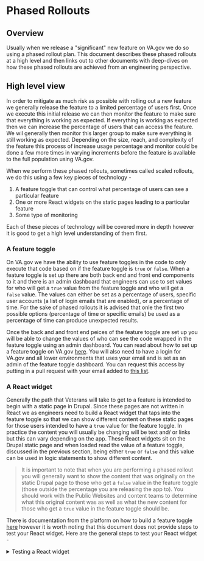 # Phased Rollouts


## Overview
Usually when we release a "significant" new feature on VA.gov we do so using a phased rollout plan. This document describes these phased rollouts at a high level and then links out to other documents with deep-dives on how these phased rollouts are achieved from an engineering perspective.

## High level view
In order to mitigate as much risk as possible with rolling out a new feature we generally release the feature to a limited percentage of users first. Once we execute this initial release we can then monitor the feature to make sure that everything is working as expected. If everything is working as expected then we can increase the percentage of users that can access the feature. We wil generally then monitor this larger group to make sure everything is still working as expected. Depending on the size, reach, and complexity of the feature this process of increase usage percentage and monitor could be done a few more times in varying increments before the feature is available to the full population using VA.gov.

When we perform these phased rollouts, sometimes called scaled rollouts, we do this using a few key pieces of technology -

1. A feature toggle that can control what percentage of users can see a particular feature
2. One or more React widgets on the static pages leading to a particular feature
3. Some type of monitoring

Each of these pieces of technology will be covered more in depth however it is good to get a high level understanding of them first.

### A feature toggle

On VA.gov we have the ability to use feature toggles in the code to only execute that code based on if the feature toggle is `true` or `false`. When a feature toggle is set up there are both back end and front end components to it and there is an admin dashboard that engineers can use to set values for who will get a `true` value from the feature toggle and who will get a `false` value. The values can either be set as a percentage of users, specific user accounts (a list of login emails that are enabled), or a percentage of time. For the sake of phased rollouts it is advised that onle the first two possible options (percentage of time or specific emails) be used as a percentage of time can produce unexpected results.

Once the back and and front end peices of the feature toggle are set up you will be able to change the values of who can see the code wrapped in the feature toggle using an admin dashboard. You can read about how to set up a feature toggle on VA.gov [here](https://depo-platform-documentation.scrollhelp.site/developer-docs/Feature-toggles.1859780873.html). You will also need to have a login for VA.gov and all lower environments that uses your email and is set as an admin of the feature toggle dashboard. You can request this access by putting in a pull request with your email added to [this list](https://github.com/department-of-veterans-affairs/vets-api/blob/master/config/settings.yml).


### A React widget

Generally the path that Veterans will take to get to a feature is intended to begin with a static page in Drupal. Since these pages are not written in React we as engineers need to build a React widget that taps into the feature toggle so that we can show different content on these static pages for those users intended to have a `true` value for the feature toggle. In practice the content you will usually be changing will be text and/ or links but this can vary depending on the app. These React widgets sit on the Drupal static page and when loaded read the value of a feature toggle, discussed in the previous section, being either `true` or `false` and this value can be used in logic statements to show different content.

> It is important to note that when you are performing a phased rollout you will generally want to show the content that was originally on the static Drupal page to those who get a `false` value in the feature toggle (those outside the percentage you are releasing the app to). You should work with the Public Websites and content teams to determine what this original content was as well as what the new content for those who get a `true` value in the feature toggle should be.

There is documentation from the platform on how to build a feature toggle [here](https://depo-platform-documentation.scrollhelp.site/developer-docs/Creating-a-new-React-widget.1849425948.html) however it is worth noting that this document does not provide steps to test your React widget. Here are the general steps to test your React widget -

<details><summary>Testing a React widget</summary>
<p>

 Once you have followed the steps for creating a React widget you most likely want to test it to make sure it works as intended. Since your React widget will be used on a static page it should be tested on a static page set up by the `content-build` repo.
 
 You will therefore need to get a static content page set up that you can put the code for your React widget on, [here](https://depo-platform-documentation.scrollhelp.site/developer-docs/Creating-a-new-content-page.1848737888.html) is the documentation on how to set up a static content page.
 
 Once you have your static content page set up you will then put the code for your widget on that page, this will be the code detailed in [step 2](https://depo-platform-documentation.scrollhelp.site/developer-docs/Creating-a-new-React-widget.1849425948.html) of setting up the React widget. When you run the static pages and pull your page up you should be able to see your React widget.

</p>
</details>










